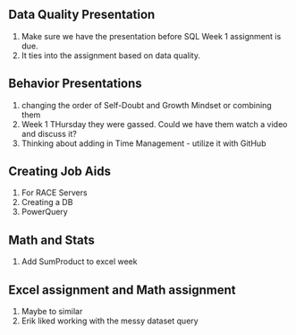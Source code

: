## Data Quality Presentation

1. Make sure we have the presentation before SQL Week 1 assignment is due.
  1. It ties into the assignment based on data quality.

## Behavior Presentations

1. changing the order of Self-Doubt and Growth Mindset or combining them
2. Week 1 THursday they were gassed.  Could we have them watch a video and discuss it?
3. Thinking about adding in Time Management - utilize it with GitHub

## Creating Job Aids

1.  For RACE Servers
2.  Creating a DB
3.  PowerQuery


## Math and Stats

1. Add SumProduct to excel week


## Excel assignment and Math assignment
1.  Maybe to similar
2.  Erik liked working with the messy dataset query